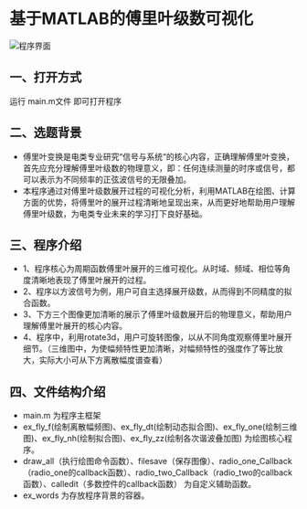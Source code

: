 # 基于MATLAB的傅里叶级数可视化

![程序界面](https://github.com/ooooooliver/WRITE-IN-MATLAB/blob/master/Fourier_MATLAB/%E7%A8%8B%E5%BA%8F%E6%88%AA%E5%9B%BE.png)

## 一、打开方式
运行 main.m文件 即可打开程序

## 二、选题背景
* 傅里叶变换是电类专业研究“信号与系统“的核心内容，正确理解傅里叶变换，首先应充分理解傅里叶级数的物理意义，即：任何连续测量的时序或信号，都可以表示为不同频率的正弦波信号的无限叠加。
* 本程序通过对傅里叶级数展开过程的可视化分析，利用MATLAB在绘图、计算方面的优势，将傅里叶的展开过程清晰地呈现出来，从而更好地帮助用户理解傅里叶级数，为电类专业未来的学习打下良好基础。


## 三、程序介绍
* 1、程序核心为周期函数傅里叶展开的三维可视化。从时域、频域、相位等角度清晰地表现了傅里叶展开的过程。
* 2、程序以方波信号为例，用户可自主选择展开级数，从而得到不同精度的拟合函数。
* 3、下方三个图像更加清晰的展示了傅里叶级数展开后的物理意义，帮助用户理解傅里叶展开的核心内容。
* 4、程序中，利用rotate3d，用户可旋转图像，以从不同角度观察傅里叶展开细节。（三维图中，为使幅频特性更加清晰，对幅频特性的强度作了等比放大，实际大小可从下方离散幅度谱查看）

## 四、文件结构介绍
* main.m 为程序主框架
* ex_fly_f(绘制离散幅频图)、ex_fly_dt(绘制动态拟合图)、ex_fly_one(绘制三维图)、ex_fly_nh(绘制拟合图)、ex_fly_zz(绘制各次谐波叠加图) 为绘图核心程序。
* draw_all（执行绘图命令函数）、filesave（保存图像）、radio_one_Callback（radio_one的callback函数）、radio_two_Callback（radio_two的callback函数）、calledit（多数控件的callback函数） 为自定义辅助函数。
* ex_words 为存放程序背景的容器。


 
